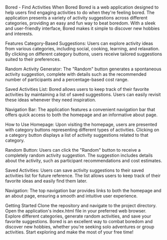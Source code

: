 Bored - Find Activities When Bored
Bored is a web application designed to help users find engaging activities to do when they're feeling bored. The application presents a variety of activity suggestions across different categories, providing an easy and fun way to beat boredom. With a sleek and user-friendly interface, Bored makes it simple to discover new hobbies and interests.

Features
Category-Based Suggestions: Users can explore activity ideas from various categories, including social, cooking, learning, and relaxation. By clicking on different category buttons, users receive tailored suggestions suited to their preferences.

Random Activity Generator: The "Random" button generates a spontaneous activity suggestion, complete with details such as the recommended number of participants and a percentage-based cost range.

Saved Activities List: Bored allows users to keep track of their favorite activities by maintaining a list of saved suggestions. Users can easily revisit these ideas whenever they need inspiration.

Navigation Bar: The application features a convenient navigation bar that offers quick access to both the homepage and an informative about page.

How to Use
Homepage: Upon visiting the homepage, users are presented with category buttons representing different types of activities. Clicking on a category button displays a list of activity suggestions related to that category.

Random Button: Users can click the "Random" button to receive a completely random activity suggestion. The suggestion includes details about the activity, such as participant recommendations and cost estimates.

Saved Activities: Users can save activity suggestions to their saved activities list for future reference. The list allows users to keep track of their favorite ideas and easily find them later.

Navigation: The top navigation bar provides links to both the homepage and an about page, ensuring a smooth and intuitive user experience.

Getting Started
Clone the repository and navigate to the project directory.
Open the application's index.html file in your preferred web browser.
Explore different categories, generate random activities, and save your favorite suggestions.
Bored is an excellent way to combat boredom and discover new hobbies, whether you're seeking solo adventures or group activities. Start exploring and make the most of your free time!

